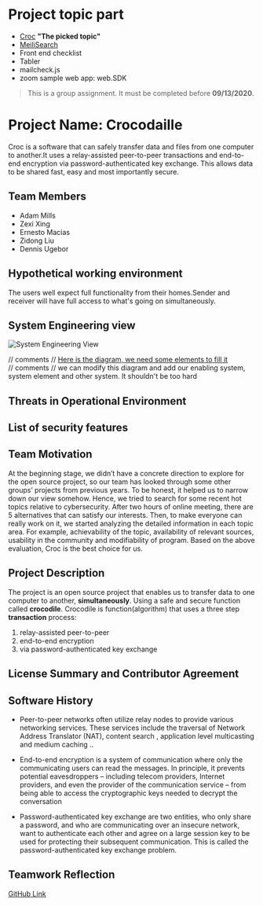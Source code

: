 # Project topic part 
* [Croc](https://github.com/schollz/croc) **"The picked topic"**
* [MeiliSearch](https://github.com/meilisearch/MeiliSearch)
* Front end checklist
* Tabler
* mailcheck.js
* zoom sample web app: web.SDK




> This is a group assignment. It must be completed before **09/13/2020**.
# Project Name: **Crocodaille**
Croc is a software that can safely transfer data and files from one computer to another.It uses a relay-assisted peer-to-peer transactions and end-to-end encryption via password-authenticated key exchange. This allows data to be shared fast, easy and most importantly secure.

## Team Members
* Adam Mills
* Zexi Xing
* Ernesto Macias
* Zidong Liu
* Dennis Ugebor
 
## Hypothetical working environment
The users well expect full functionality from their homes.Sender and receiver will  have full access to what's going on simultaneously. 
 
 
## System Engineering view 

![System Engineering View](EView)

[Eview]:https://github.com/ZexiXin/CYBR8420/blob/master/Eview.png

// comments // [Here is the diagram, we need some elements to fill it](https://app.diagrams.net/#G1dM6GIznB1-VK59FLAiuCRJD4FGg0EHIf)  
// comments // we can modify this diagram and add our enabling system, system element and other system. It shouldn't be too hard
 

## Threats in Operational Environment
                    
  

## List of security features 




## Team Motivation

At the beginning stage, we didn’t have a concrete direction to explore for the open source project, so our team has looked through some other groups’ projects from previous years. To be honest, it helped us to narrow down our view somehow. Hence, we tried to search for some recent hot topics relative to cybersecurity.  After two hours of online meeting, there are 5 alternatives that can satisfy our interests. Then, to make everyone can really work on it, we started analyzing the detailed information in each topic area. For example, achievability of the topic, availability of relevant sources, usability in the community and modifiability of program. 
Based on the above evaluation, Croc is the best choice for us. 

## Project Description 
The project is an open source project that enables us to transfer data to one computer to another, **simultaneously**. Using a safe and secure function called **crocodile**. Crocodile is function(algorithm) that uses a three step **transaction** process:
1. relay-assisted peer-to-peer 
2. end-to-end encryption 
3. via password-authenticated key exchange
 
 
## License Summary and Contributor Agreement

 
 
## Software History 
* Peer-to-peer networks often utilize relay nodes to provide various networking services. These services include the traversal of Network Address Translator (NAT), content search , application level multicasting and medium caching ..

* End-to-end encryption is a system of communication where only the communicating users can read the messages. In principle, it prevents potential eavesdroppers – including telecom providers, Internet providers, and even the provider of the communication service – from being able to access the cryptographic keys needed to decrypt the conversation

* Password-authenticated key exchange are two entities, who only share a password, and who are communicating over an insecure network, want to authenticate each other and agree on a large session key to be used for protecting their subsequent communication. This is called the password-authenticated key exchange problem.
 


 
## Teamwork Reflection


[GitHub Link](https://github.com/ZexiXin/CYBR8420)
